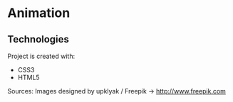 # Animation

## Technologies
Project is created with:
* CSS3
* HTML5

Sources: 
Images designed by upklyak / Freepik -> http://www.freepik.com 

